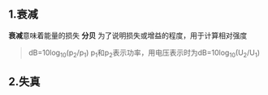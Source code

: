 ## 1.衰减
**衰减**意味着能量的损失
**分贝** 为了说明损失或增益的程度，用于计算相对强度
>dB=10log<sub>10</sub>(p<sub>2</sub>/p<sub>1</sub>)
p<sub>1</sub>和p<sub>2</sub>表示功率，用电压表示时为dB=10log<sub>10</sub>(U<sub>2</sub>/U<sub>1</sub>)
## 2.失真
